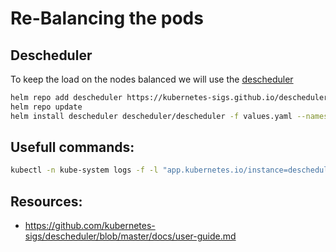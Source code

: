 # Re-Balancing the pods

## Descheduler

To keep the load on the nodes balanced we will use the
[descheduler](https://github.com/kubernetes-sigs/descheduler)

``` bash
helm repo add descheduler https://kubernetes-sigs.github.io/descheduler/
helm repo update
helm install descheduler descheduler/descheduler -f values.yaml --namespace kube-system --version v0.22.1
```

## Usefull commands:

```bash
kubectl -n kube-system logs -f -l "app.kubernetes.io/instance=descheduler"
```


## Resources:

* https://github.com/kubernetes-sigs/descheduler/blob/master/docs/user-guide.md